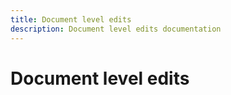 ```yaml
---
title: Document level edits
description: Document level edits documentation
---
```


# Document level edits 